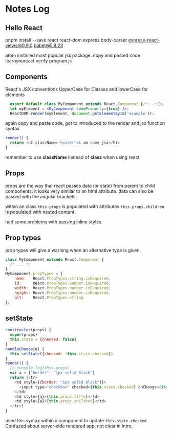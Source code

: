 # Notes Log
## Hello React
pnpm install --save react react-dom express body-parser express-react-views@0.9.0 babel@5.8.23

atom installed most popular jsx package.
copy and pasted code
learnyoureact verify program.js


## Components
React's JSX conventions UpperCase for Classes
and lowerCase for elements
```jsx
  export default class MyComponent extends React.Component {/*...*/};
  let myElement = <MyComponent someProperty={true} />;
  ReactDOM.render(myElement, document.getElementById('example'));
```
again copy and paste code, got to introduced to the render and jsx function syntax
```js
render() {
  return <h1 className='header'>i am some jsx</h1>
}
```
remember to use **className** instead of **class** when using react

## Props
props are the way that react passes data (or state) from parent to child components. it looks very similar to an html attribute. data can also be passed with the angular brackets.

within an class `this.props` is populated with attributes
`this.props.children` is populated with nested content.

had some problems with passing inline styles.

## Prop types
prop types will give a warning when an alternative type is given.
```js
class MyComponent extends React.Component {
  /* ... */
}
MyComponent.propTypes = {
    name:   React.PropTypes.string.isRequired,
    id:     React.PropTypes.number.isRequired,
    width:  React.PropTypes.number.isRequired,
    height: React.PropTypes.number.isRequired,
    alt:    React.PropTypes.string
};
```

## setState
```js
constructor(props) {
  super(props)
  this.state = {checked: false}
}
handleChange(e) {
  this.setState({checked: !this.state.checked})
}
render() {
  // console.log(this.props)
  var a = {"border": "1px solid black"}
  return (<tr>
    <td style={{border: "1px solid black"}}>
      <input type="checkbox" checked={this.state.checked} onChange={this.handleChange.bind(this)}/>
    </td>
    <td style={a}>{this.props.title}</td>
    <td style={a}>{this.props.children}</td>
  </tr>)
}
```
used this syntax within a component to update `this.state.checked`.
Confuzed about server-side rendered app, not clear in intro.

